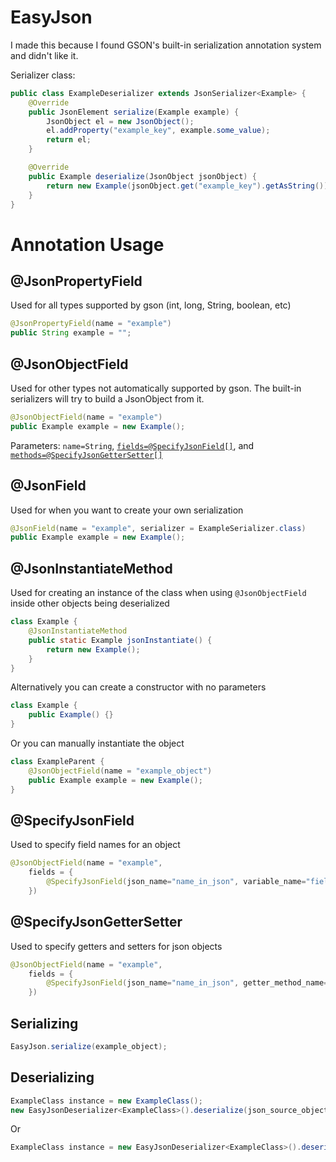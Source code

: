 # EasyJson
I made this because I found GSON's built-in serialization annotation system and didn't like it.

Serializer class:
```java
public class ExampleDeserializer extends JsonSerializer<Example> {
    @Override
    public JsonElement serialize(Example example) {
        JsonObject el = new JsonObject();
        el.addProperty("example_key", example.some_value);
        return el;
    }

    @Override
    public Example deserialize(JsonObject jsonObject) {
        return new Example(jsonObject.get("example_key").getAsString());
    }
}
```

# Annotation Usage

## @JsonPropertyField
Used for all types supported by gson (int, long, String, boolean, etc)
```java
@JsonPropertyField(name = "example")
public String example = "";
```

## @JsonObjectField
Used for other types not automatically supported by gson. The built-in serializers will try to build a JsonObject from it.
```java
@JsonObjectField(name = "example")
public Example example = new Example();
```
Parameters: ``name=String``, [``fields=@SpecifyJsonField[]``](#specify_field), and [``methods=@SpecifyJsonGetterSetter[]``](#specify_gettersetter)

## @JsonField
Used for when you want to create your own serialization

```java
@JsonField(name = "example", serializer = ExampleSerializer.class)
public Example example = new Example();
```

## @JsonInstantiateMethod
Used for creating an instance of the class when using ``@JsonObjectField`` inside other objects being deserialized
```java
class Example {
    @JsonInstantiateMethod
    public static Example jsonInstantiate() {
        return new Example();
    }
}
```
Alternatively you can create a constructor with no parameters
```java
class Example {
    public Example() {}
}
```
Or you can manually instantiate the object
```java
class ExampleParent {
    @JsonObjectField(name = "example_object")
    public Example example = new Example();
}
```
## <a name="specify_field"></a>@SpecifyJsonField
Used to specify field names for an object

```java
@JsonObjectField(name = "example",
    fields = {
        @SpecifyJsonField(json_name="name_in_json", variable_name="field_name")
    })
```
## <a name="specify_gettersetter"></a>@SpecifyJsonGetterSetter
Used to specify getters and setters for json objects

```java
@JsonObjectField(name = "example",
    fields = {
        @SpecifyJsonField(json_name="name_in_json", getter_method_name="getter_method", setter_method_name="setter_method")
    })
```

## Serializing
```java
EasyJson.serialize(example_object);
```
## Deserializing
```java
ExampleClass instance = new ExampleClass();
new EasyJsonDeserializer<ExampleClass>().deserialize(json_source_object, instance);
```
Or
```java
ExampleClass instance = new EasyJsonDeserializer<ExampleClass>().deserialize(json_source_object, new ExampleClass());
```

